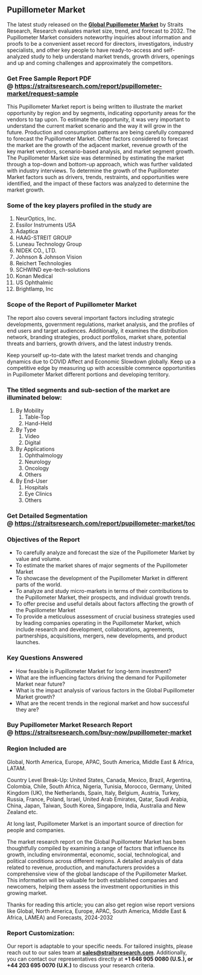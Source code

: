 <h2>Pupillometer Market</h2>
<p>The latest study released on the <strong><a href=https://straitsresearch.com/report/pupillometer-market>Global Pupillometer Market</a></strong> by Straits Research, Research evaluates market size, trend, and forecast to 2032. The Pupillometer Market considers noteworthy inquiries about information and proofs to be a convenient asset record for directors, investigators, industry specialists, and other key people to have ready-to-access and self-analyzed study to help understand market trends, growth drivers, openings and up and coming challenges and approximately the competitors.</p>
<h3>Get Free Sample Report PDF @&nbsp;<a href=https://straitsresearch.com/report/pupillometer-market/request-sample>https://straitsresearch.com/report/pupillometer-market/request-sample</a></h3>
<p>This Pupillometer Market report is being written to illustrate the market opportunity by region and by segments, indicating opportunity areas for the vendors to tap upon. To estimate the opportunity, it was very important to understand the current market scenario and the way it will grow in the future. Production and consumption patterns are being carefully compared to forecast the Pupillometer Market. Other factors considered to forecast the market are the growth of the adjacent market, revenue growth of the key market vendors, scenario-based analysis, and market segment growth. The Pupillometer Market size was determined by estimating the market through a top-down and bottom-up approach, which was further validated with industry interviews. To determine the growth of the Pupillometer Market factors such as drivers, trends, restraints, and opportunities were identified, and the impact of these factors was analyzed to determine the market growth.</p>
<h3>Some of the key players profiled in the study are</h3>
<p><ol>
<li>NeurOptics, Inc.</li>
<li>Essilor Instruments USA</li>
<li>Adaptica</li>
<li>HAAG-STREIT GROUP</li>
<li>Luneau Technology Group</li>
<li>NIDEK CO., LTD.</li>
<li>Johnson &amp; Johnson Vision</li>
<li>Reichert Technologies</li>
<li>SCHWIND eye-tech-solutions</li>
<li>Konan Medical</li>
<li>US Ophthalmic</li>
<li>Brightlamp, Inc</li>
</ol></p>
<h3>Scope of the Report of Pupillometer Market</h3>
<p>The report also covers several important factors including strategic developments, government regulations, market analysis, and the profiles of end users and target audiences. Additionally, it examines the distribution network, branding strategies, product portfolios, market share, potential threats and barriers, growth drivers, and the latest industry trends.</p>
<p>Keep yourself up-to-date with the latest market trends and changing dynamics due to COVID Affect and Economic Slowdown globally. Keep up a competitive edge by measuring up with accessible commerce opportunities in Pupillometer Market different portions and developing territory.</p>
<h3>The titled segments and sub-section of the market are illuminated below:</h3>
<p><ol>
<li>By Mobility
<ol>
<li>Table-Top</li>
<li>Hand-Held</li>
</ol>
</li>
<li>By Type
<ol>
<li>Video</li>
<li>Digital</li>
</ol>
</li>
<li>By Applications
<ol>
<li>Ophthalmology</li>
<li>Neurology</li>
<li>Oncology</li>
<li>Others</li>
</ol>
</li>
<li>By End-User
<ol>
<li>Hospitals</li>
<li>Eye Clinics</li>
<li>Others</li>
</ol>
</li>
</ol></p>
<h3>Get Detailed Segmentation @&nbsp;<a href=https://straitsresearch.com/report/pupillometer-market/toc>https://straitsresearch.com/report/pupillometer-market/toc</a></h3>
<h3>Objectives of the Report</h3>
<ul>
<li>To carefully analyze and forecast the size of the Pupillometer Market by value and volume.</li>
<li>To estimate the market shares of major segments of the Pupillometer Market</li>
<li>To showcase the development of the Pupillometer Market in different parts of the world.</li>
<li>To analyze and study micro-markets in terms of their contributions to the Pupillometer Market, their prospects, and individual growth trends.</li>
<li>To offer precise and useful details about factors affecting the growth of the Pupillometer Market</li>
<li>To provide a meticulous assessment of crucial business strategies used by leading companies operating in the Pupillometer Market, which include research and development, collaborations, agreements, partnerships, acquisitions, mergers, new developments, and product launches.</li>
</ul>
<h3>Key Questions Answered</h3>
<ul>
<li>How feasible is Pupillometer Market for long-term investment?</li>
<li>What are the influencing factors driving the demand for Pupillometer Market near future?</li>
<li>What is the impact analysis of various factors in the Global Pupillometer Market growth?</li>
<li>What are the recent trends in the regional market and how successful they are?</li>
</ul>
<h3>Buy Pupillometer Market Research Report @&nbsp;<strong><a href=https://straitsresearch.com/buy-now/pupillometer-market>https://straitsresearch.com/buy-now/pupillometer-market</a></strong></h3>
<h3>Region Included are</h3>
<p>Global, North America, Europe, APAC, South America, Middle East &amp; Africa, LATAM.</p>
<p>Country Level Break-Up: United States, Canada, Mexico, Brazil, Argentina, Colombia, Chile, South Africa, Nigeria, Tunisia, Morocco, Germany, United Kingdom (UK), the Netherlands, Spain, Italy, Belgium, Austria, Turkey, Russia, France, Poland, Israel, United Arab Emirates, Qatar, Saudi Arabia, China, Japan, Taiwan, South Korea, Singapore, India, Australia and New Zealand etc.</p>
<p>At long last, Pupillometer Market is an important source of direction for people and companies.</p>
<p>The market research report on the Global Pupillometer Market has been thoughtfully compiled by examining a range of factors that influence its growth, including environmental, economic, social, technological, and political conditions across different regions. A detailed analysis of data related to revenue, production, and manufacturers provides a comprehensive view of the global landscape of the Pupillometer Market. This information will be valuable for both established companies and newcomers, helping them assess the investment opportunities in this growing market.</p>
<p>Thanks for reading this article; you can also get region wise report versions like Global, North America, Europe, APAC, South America, Middle East &amp; Africa, LAMEA) and Forecasts, 2024-2032</p>
<h3>Report Customization:</h3>
<p>Our report is adaptable to your specific needs. For tailored insights, please reach out to our sales team at <strong><a href=mailto:sales@straitsresearch.com>sales@straitsresearch.com</a></strong>. Additionally, you can contact our representatives directly at <strong>+1 646 905 0080 (U.S.), or +44 203 695 0070 (U.K.)</strong> to discuss your research criteria.</p>
